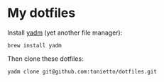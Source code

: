 # My dotfiles

Install [yadm](https://github.com/TheLocehiliosan/yadm) (yet another file manager):

```
brew install yadm
```

Then clone these dotfiles:

```
yadm clone git@github.com:tonietto/dotfiles.git
```
